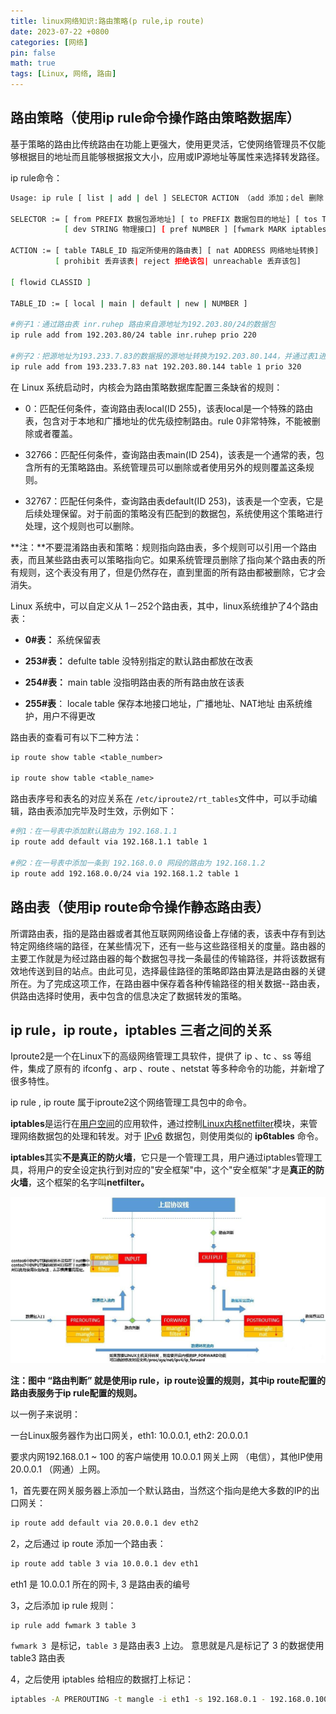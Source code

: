 ```yaml
---
title: linux网络知识:路由策略(p rule,ip route)
date: 2023-07-22 +0800
categories: [网络]
pin: false
math: true
tags: [Linux, 网络, 路由]
---
```


## 路由策略（使用ip rule命令操作路由策略数据库）

基于策略的路由比传统路由在功能上更强大，使用更灵活，它使网络管理员不仅能够根据目的地址而且能够根据报文大小，应用或IP源地址等属性来选择转发路径。

ip rule命令：

```bash
Usage: ip rule [ list | add | del ] SELECTOR ACTION （add 添加；del 删除； llist 列表）
 
SELECTOR := [ from PREFIX 数据包源地址] [ to PREFIX 数据包目的地址] [ tos TOS 服务类型]
            [ dev STRING 物理接口] [ pref NUMBER ] [fwmark MARK iptables 标签]
 
ACTION := [ table TABLE_ID 指定所使用的路由表] [ nat ADDRESS 网络地址转换]
          [ prohibit 丢弃该表| reject 拒绝该包| unreachable 丢弃该包]
 
[ flowid CLASSID ]
 
TABLE_ID := [ local | main | default | new | NUMBER ]

#例子1：通过路由表 inr.ruhep 路由来自源地址为192.203.80/24的数据包
ip rule add from 192.203.80/24 table inr.ruhep prio 220 
 
#例子2：把源地址为193.233.7.83的数据报的源地址转换为192.203.80.144，并通过表1进行路由
ip rule add from 193.233.7.83 nat 192.203.80.144 table 1 prio 320
```

在 Linux 系统启动时，内核会为路由策略数据库配置三条缺省的规则：

- 0：匹配任何条件，查询路由表local(ID 255)，该表local是一个特殊的路由表，包含对于本地和广播地址的优先级控制路由。rule 0非常特殊，不能被删除或者覆盖。

- 32766：匹配任何条件，查询路由表main(ID 254)，该表是一个通常的表，包含所有的无策略路由。系统管理员可以删除或者使用另外的规则覆盖这条规则。

- 32767：匹配任何条件，查询路由表default(ID 253)，该表是一个空表，它是后续处理保留。对于前面的策略没有匹配到的数据包，系统使用这个策略进行处理，这个规则也可以删除。

**注：**不要混淆路由表和策略：规则指向路由表，多个规则可以引用一个路由表，而且某些路由表可以策略指向它。如果系统管理员删除了指向某个路由表的所有规则，这个表没有用了，但是仍然存在，直到里面的所有路由都被删除，它才会消失。



Linux 系统中，可以自定义从 1－252个路由表，其中，linux系统维护了4个路由表：

- **0#表：** 系统保留表

- **253#表：** defulte table 没特别指定的默认路由都放在改表

- **254#表：** main table 没指明路由表的所有路由放在该表

- **255#表**： locale table 保存本地接口地址，广播地址、NAT地址 由系统维护，用户不得更改

路由表的查看可有以下二种方法：

```tex
ip route show table <table_number>
 
ip route show table <table_name>
```

路由表序号和表名的对应关系在 `/etc/iproute2/rt_tables`文件中，可以手动编辑，路由表添加完毕及时生效，示例如下：

```bash
#例1：在一号表中添加默认路由为 192.168.1.1
ip route add default via 192.168.1.1 table 1 
 
#例2：在一号表中添加一条到 192.168.0.0 网段的路由为 192.168.1.2
ip route add 192.168.0.0/24 via 192.168.1.2 table 1 
```

## 路由表（使用ip route命令操作静态路由表）

所谓路由表，指的是路由器或者其他互联网网络设备上存储的表，该表中存有到达特定网络终端的路径，在某些情况下，还有一些与这些路径相关的度量。路由器的主要工作就是为经过路由器的每个数据包寻找一条最佳的传输路径，并将该数据有效地传送到目的站点。由此可见，选择最佳路径的策略即路由算法是路由器的关键所在。为了完成这项工作，在路由器中保存着各种传输路径的相关数据--路由表，供路由选择时使用，表中包含的信息决定了数据转发的策略。

## ip rule，ip route，iptables 三者之间的关系

Iproute2是一个在Linux下的高级网络管理工具软件，提供了 ip 、tc 、ss 等组件，集成了原有的 ifconfg 、arp 、route 、netstat 等多种命令的功能，并新增了很多特性。

ip rule , ip route 属于iproute2这个网络管理工具包中的命令。

**iptables**是运行在[用户空间](https://zh.wikipedia.org/wiki/使用者空間)的应用软件，通过控制[Linux内核](https://zh.wikipedia.org/wiki/Linux內核)[netfilter](https://zh.wikipedia.org/wiki/Netfilter)模块，来管理网络数据包的处理和转发。对于 [IPv6](https://zh.wikipedia.org/wiki/IPv6) 数据包，则使用类似的 **ip6tables** 命令。

**iptables**其实**不是真正的防火墙**，它只是一个管理工具，用户通过iptables管理工具，将用户的安全设定执行到对应的"安全框架"中，这个"安全框架"才是**真正的防火墙**，这个框架的名字叫**netfilter。**

<img src="../images/2023-07-22-linux网络知识路由策略(p-rule,ip-route).assets/v2-cb9d8ca81ec705e15f1f5f326421c16b_1440w.jpg" alt="img" style="zoom:80%;" />

**注：图中 “路由判断” 就是使用ip rule，ip route设置的规则，其中ip route配置的路由表服务于ip rule配置的规则。**



以一例子来说明：

一台Linux服务器作为出口网关，eth1: 10.0.0.1,   eth2:  20.0.0.1 

要求内网192.168.0.1 ~ 100 的客户端使用 10.0.0.1 网关上网 （电信），其他IP使用 20.0.0.1 （网通）上网。

1，首先要在网关服务器上添加一个默认路由，当然这个指向是绝大多数的IP的出口网关：

```bash
ip route add default via 20.0.0.1 dev eth2
```

2，之后通过 ip route 添加一个路由表：

```bash
ip route add table 3 via 10.0.0.1 dev eth1
```

eth1 是 10.0.0.1 所在的网卡, 3 是路由表的编号

3，之后添加 ip rule 规则：

```bash
ip rule add fwmark 3 table 3 
```

`fwmark 3 `是标记，`table 3` 是路由表3 上边。 意思就是凡是标记了 3 的数据使用 table3 路由表

4，之后使用 iptables 给相应的数据打上标记：

```bash
iptables -A PREROUTING -t mangle -i eth1 -s 192.168.0.1 - 192.168.0.100 -j MARK --set-mark 3
```

